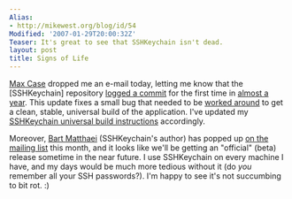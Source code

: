 ```yaml
---
Alias:
- http://mikewest.org/blog/id/54
Modified: '2007-01-29T20:00:32Z'
Teaser: It's great to see that SSHKeychain isn't dead.
layout: post
title: Signs of Life
---
```

[Max Case][] dropped me an e-mail today, letting me know that the [SSHKeychain] repository [logged a commit][r96] for the first time in [almost a year][r95].  This update fixes a small bug that needed to be [worked around][workaround] to get a clean, stable, universal build of the application.  I've updated my [SSHKeychain universal build instructions][build] accordingly.

Moreover, [Bart Matthaei][] (SSHKeychain's author) has popped up [on the mailing list][mail] this month, and it looks like we'll be getting an "official" (beta) release sometime in the near future.  I use SSHKeychain on every machine I have, and my days would be much more tedious without it (do _you_ remember all your SSH passwords?).  I'm happy to see it's not succumbing to bit rot.  :)

[max case]: http://www.maxcase.info/
[r96]: http://trac.sshkeychain.org/cgi-bin/trac.cgi/changeset/96
[r95]: http://trac.sshkeychain.org/cgi-bin/trac.cgi/changeset/95
[workaround]: http://leuksman.com/log/2006/12/24/sshkeychain/
[build]: http://mikewest.org/archive/building-sshkeychain-as-an-intel-binary/ "Building SSHKeychain as an Intel Binary"
[bart matthaei]: http://www.ambrero.nl/about/
[mail]: http://www.sshkeychain.org/pipermail/developers/2007-January/